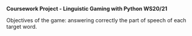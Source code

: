 __Coursework Project - Linguistic Gaming with Python WS20/21__

Objectives of the game: answering correctly the part of speech of each target word.
